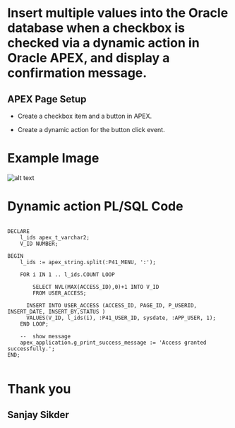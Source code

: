 # Insert multiple values into the Oracle database when a checkbox is checked via a dynamic action in Oracle APEX, and display a confirmation message.
## APEX Page Setup
- Create a checkbox item and a button in APEX.

- Create a dynamic action for the button click event.

# Example Image

![alt text](image.png)

# Dynamic action PL/SQL Code 

```PL/SQL code count loop

DECLARE
    l_ids apex_t_varchar2;
    V_ID NUMBER;

BEGIN
    l_ids := apex_string.split(:P41_MENU, ':');

    FOR i IN 1 .. l_ids.COUNT LOOP
           
        SELECT NVL(MAX(ACCESS_ID),0)+1 INTO V_ID
        FROM USER_ACCESS;

      INSERT INTO USER_ACCESS (ACCESS_ID, PAGE_ID, P_USERID, INSERT_DATE, INSERT_BY,STATUS )
      VALUES(V_ID, l_ids(i), :P41_USER_ID, sysdate, :APP_USER, 1);
    END LOOP;

    --  show message
    apex_application.g_print_success_message := 'Access granted successfully.';
END;


```
 # Thank you
 ## Sanjay Sikder
